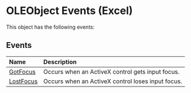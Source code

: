 
# OLEObject Events (Excel)
This object has the following events:

## Events



|**Name**|**Description**|
|:-----|:-----|
| [GotFocus](2bd9a3d8-9305-2354-5ddd-262f4720b444.md)|Occurs when an ActiveX control gets input focus.|
| [LostFocus](9d8004be-97f5-54d2-3826-210f7cf0569f.md)|Occurs when an ActiveX control loses input focus.|
